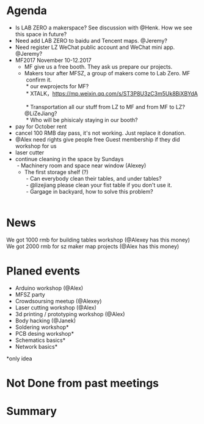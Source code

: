 # Agenda

- Is LAB ZERO a makerspace? See discussion with @Henk. How we see this space in future?
- Need add LAB ZERO to baidu and Tencent maps. @Jeremy?  
- Need register LZ WeChat public account and WeChat mini app. @Jeremy? 
- MF2017 November 10-12.2017     
  * MF give us a free booth. They ask us prepare our projects.     
  * Makers tour after MFSZ, a group of makers come to Lab Zero. MF  confirm it.    
  * our ewprojects for MF?        
  * XTALK，https://mp.weixin.qq.com/s/ST3P8U3zC3m5Uk8BiXBYdA      
  * Transportation all our stuff from LZ to MF and from MF to LZ? @LiZeJiang?     
  * Who will be phisicaly staying in our booth?       
- pay for October rent   
- cancel 100 RMB day pass, it's not working. Just replace it donation.
- @Alex need rights give people free Guest membership if they did workshop for us
- laser cutter 
- continue cleaning in the space by Sundays    
  - Machinery room and space near window (Alexey)   
  - The first storage shelf (?)   
  - Can everybody clean their tables, and under tables?   
  - @lizejiang please clean your fist table if you don't use it.   
  - Gargage in backyard, how to solve this problem?   
  
# News

We got 1000 rmb for building tables workshop (@Alexey has this money)   
We got 2000 rmb for sz maker map projects (@Alex has this money)   

# Planed events

- Arduino workshop (@Alex)  
- MFSZ party  
- Crowdsoursing meetup (@Alexey)  
- Laser cutting workshop (@Alex)  
- 3d printing / prototyping workshop (@Alex)  
- Body hacking (@Janek) 
- Soldering workshop*  
- PCB desing workshop*  
- Schematics basics*  
- Network basics*   

*only idea

# Not Done from past meetings  



# Summary
 
